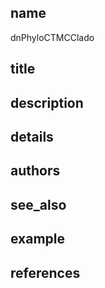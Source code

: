 ## name
dnPhyloCTMCClado
## title
## description
## details
## authors
## see_also
## example
## references
